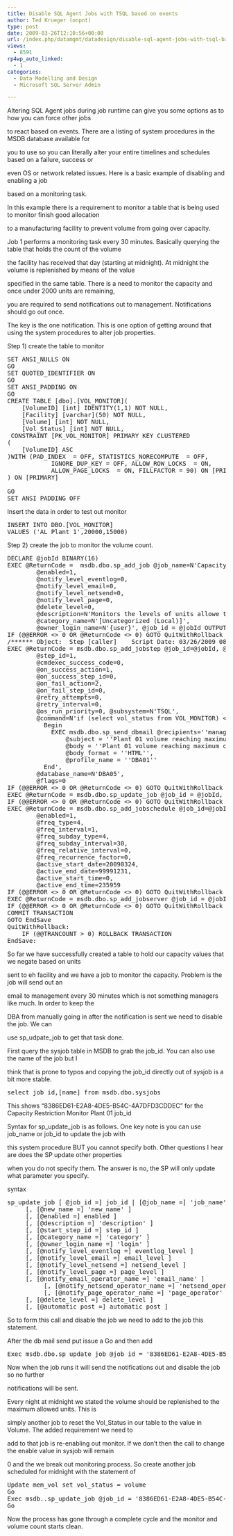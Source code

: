 ```yaml
---
title: Disable SQL Agent Jobs with TSQL based on events
author: Ted Krueger (onpnt)
type: post
date: 2009-03-26T12:10:56+00:00
url: /index.php/datamgmt/datadesign/disable-sql-agent-jobs-with-tsql-based-o/
views:
  - 8591
rp4wp_auto_linked:
  - 1
categories:
  - Data Modelling and Design
  - Microsoft SQL Server Admin

---
```

Altering SQL Agent jobs during job runtime can give you some options as to how you can force other jobs
  
to react based on events. There are a listing of system procedures in the MSDB database available for
  
you to use so you can literally alter your entire timelines and schedules based on a failure, success or
  
even OS or network related issues. Here is a basic example of disabling and enabling a job
  
based on a monitoring task. 

In this example there is a requirement to monitor a table that is being used to monitor finish good allocation
  
to a manufacturing facility to prevent volume from going over capacity. 

Job 1 performs a monitoring task every 30 minutes. Basically querying the table that holds the count of the volume
  
the facility has received that day (starting at midnight). At midnight the volume is replenished by means of the value
  
specified in the same table. There is a need to monitor the capacity and once under 2000 units are remaining,
  
you are required to send notifications out to management. Notifications should go out once.
  
The key is the one notification. This is one option of getting around that using the system procedures to alter job properties. 

Step 1) create the table to monitor

<pre>SET ANSI_NULLS ON
GO
SET QUOTED_IDENTIFIER ON
GO
SET ANSI_PADDING ON
GO
CREATE TABLE [dbo].[VOL_MONITOR](
	[VolumeID] [int] IDENTITY(1,1) NOT NULL,
	[Facility] [varchar](50) NOT NULL,
	[Volume] [int] NOT NULL,
	[Vol_Status] [int] NOT NULL,
 CONSTRAINT [PK_VOL_MONITOR] PRIMARY KEY CLUSTERED 
(
	[VolumeID] ASC
)WITH (PAD_INDEX  = OFF, STATISTICS_NORECOMPUTE  = OFF, 
			IGNORE_DUP_KEY = OFF, ALLOW_ROW_LOCKS  = ON, 
			ALLOW_PAGE_LOCKS  = ON, FILLFACTOR = 90) ON [PRIMARY]
) ON [PRIMARY]

GO
SET ANSI_PADDING OFF</pre>

Insert the data in order to test out monitor

<pre>INSERT INTO DBO.[VOL_MONITOR]
VALUES ('AL Plant 1',20000,15000)</pre>

Step 2) create the job to monitor the volume count.

<pre>DECLARE @jobId BINARY(16)
EXEC @ReturnCode =  msdb.dbo.sp_add_job @job_name=N'Capacity Restriction Monitor Plant 01', 
		@enabled=1, 
		@notify_level_eventlog=0, 
		@notify_level_email=0, 
		@notify_level_netsend=0, 
		@notify_level_page=0, 
		@delete_level=0, 
		@description=N'Monitors the levels of units allowe to be manufactured in plant 01.', 
		@category_name=N'[Uncategorized (Local)]', 
		@owner_login_name=N'{user}', @job_id = @jobId OUTPUT
IF (@@ERROR <> 0 OR @ReturnCode <> 0) GOTO QuitWithRollback
/****** Object:  Step [caller]    Script Date: 03/26/2009 08:31:35 ******/
EXEC @ReturnCode = msdb.dbo.sp_add_jobstep @job_id=@jobId, @step_name=N'caller', 
		@step_id=1, 
		@cmdexec_success_code=0, 
		@on_success_action=1, 
		@on_success_step_id=0, 
		@on_fail_action=2, 
		@on_fail_step_id=0, 
		@retry_attempts=0, 
		@retry_interval=0, 
		@os_run_priority=0, @subsystem=N'TSQL', 
		@command=N'if (select vol_status from VOL_MONITOR) <= 2000
		  Begin
			EXEC msdb.dbo.sp_send_dbmail @recipients=''manager_group@companym.com'',
				@subject = ''Plant 01 volume reaching maximum capacity'',
				@body = ''Plant 01 volume reaching maximum capacity'',
				@body_format = ''HTML'',
				@profile_name = ''DBA01''
		  End', 
		@database_name=N'DBA05', 
		@flags=0
IF (@@ERROR <> 0 OR @ReturnCode <> 0) GOTO QuitWithRollback
EXEC @ReturnCode = msdb.dbo.sp_update_job @job_id = @jobId, @start_step_id = 1
IF (@@ERROR <> 0 OR @ReturnCode <> 0) GOTO QuitWithRollback
EXEC @ReturnCode = msdb.dbo.sp_add_jobschedule @job_id=@jobId, @name=N'30 minutes', 
		@enabled=1, 
		@freq_type=4, 
		@freq_interval=1, 
		@freq_subday_type=4, 
		@freq_subday_interval=30, 
		@freq_relative_interval=0, 
		@freq_recurrence_factor=0, 
		@active_start_date=20090324, 
		@active_end_date=99991231, 
		@active_start_time=0, 
		@active_end_time=235959
IF (@@ERROR <> 0 OR @ReturnCode <> 0) GOTO QuitWithRollback
EXEC @ReturnCode = msdb.dbo.sp_add_jobserver @job_id = @jobId, @server_name = N'(local)'
IF (@@ERROR <> 0 OR @ReturnCode <> 0) GOTO QuitWithRollback
COMMIT TRANSACTION
GOTO EndSave
QuitWithRollback:
    IF (@@TRANCOUNT > 0) ROLLBACK TRANSACTION
EndSave:</pre>

So far we have successfully created a table to hold our capacity values that we negate based on units
  
sent to eh facility and we have a job to monitor the capacity. Problem is the job will send out an
  
email to management every 30 minutes which is not something managers like much. In order to keep the
  
DBA from manually going in after the notification is sent we need to disable the job. We can
  
use sp\_udpate\_job to get that task done.

First query the sysjob table in MSDB to grab the job_id. You can also use the name of the job but I
  
think that is prone to typos and copying the job_id directly out of sysjob is a bit more stable.

<pre>select job_id,[name] from msdb.dbo.sysjobs</pre>

This shows &#8220;8386ED61-E2A8-4DE5-B54C-4A7DFD3CDDEC&#8221; for the Capacity Restriction Monitor Plant 01 job_id

Syntax for sp\_update\_job is as follows. One key note is you can use job\_name or job\_id to update the job with
  
this system procedure BUT you cannot specify both. Other questions I hear are does the SP update other properties
  
when you do not specify them. The answer is no, the SP will only update what parameter you specify. 

syntax

<pre>sp_update_job [ @job_id =] job_id | [@job_name =] 'job_name'
     [, [@new_name =] 'new_name' ] 
     [, [@enabled =] enabled ]
     [, [@description =] 'description' ] 
     [, [@start_step_id =] step_id ]
     [, [@category_name =] 'category' ] 
     [, [@owner_login_name =] 'login' ]
     [, [@notify_level_eventlog =] eventlog_level ]
     [, [@notify_level_email =] email_level ]
     [, [@notify_level_netsend =] netsend_level ]
     [, [@notify_level_page =] page_level ]
     [, [@notify_email_operator_name =] 'email_name' ]
          [, [@notify_netsend_operator_name =] 'netsend_operator' ]
          [, [@notify_page_operator_name =] 'page_operator' ]
     [, [@delete_level =] delete_level ] 
     [, [@automatic_post =] automatic_post ]</pre>

So to form this call and disable the job we need to add to the job this statement.

After the db mail send put issue a Go and then add

<pre>Exec msdb.dbo.sp_update_job @job_id = '8386ED61-E2A8-4DE5-B54C-4A7DFD3CDDEC' , @enabled = 0</pre>

Now when the job runs it will send the notifications out and disable the job so no further
  
notifications will be sent. 

Every night at midnight we stated the volume should be replenished to the maximum allowed units. This is
  
simply another job to reset the Vol_Status in our table to the value in Volume. The added requirement we need to
  
add to that job is re-enabling out monitor. If we don&#8217;t then the call to change the enable value in sysjob will remain
  
0 and the we break out monitoring process. So create another job scheduled for midnight with the statement of

<pre>Update mem_vol set vol_status = volume
Go
Exec msdb..sp_update_job @job_id = '8386ED61-E2A8-4DE5-B54C-4A7DFD3CDDEC' , @enabled = 1
Go</pre>

Now the process has gone through a complete cycle and the monitor and volume count starts clean.